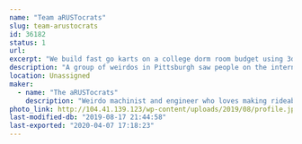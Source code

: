 ```yaml
---
name: "Team aRUSTocrats"
slug: team-arustocrats
id: 36182
status: 1
url: 
excerpt: "We build fast go karts on a college dorm room budget using 3dprinting, spare parts, and found materials."
description: "A group of weirdos in Pittsburgh saw people on the internet racing undersized, extremely uncomfortable, and questionably-safe go karts and we said: \"Sounds like a great idea!\". Since 2014, The aRUSTocrats (Aristocrats from the RUST belt) have been building go karts to enter in the Power Racing Series. We've built the Batmobile (2014), the sCOOL Bus (2015), and the RAMbulance (2017-present) and have won both race weekend and season trophies."
location: Unassigned
maker:
  - name: "The aRUSTocrats"
    description: "Weirdo machinist and engineer who loves making rideable projects, like ebikes and gokarts, using digital design and fabrication."
photo_link: http://104.41.139.123/wp-content/uploads/2019/08/profile.jpg
last-modified-db: "2019-08-17 21:44:58"
last-exported: "2020-04-07 17:18:23"
---
```

